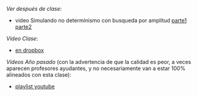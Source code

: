 
*Ver después de clase*: 
- video Simulando no determinismo con busqueda por amplitud [parte1](https://drive.google.com/file/d/1IeLvcRBewqQzQnpTzjOEbGlqXtw8KVy5/view?usp=sharing) [parte2](https://drive.google.com/file/d/1p-TcyuYduTMarVuku5G5cePm17S4v6Sw/view?usp=sharing)


*Video Clase*: 
- [en dropbox](por.subir.aun)

*Videos Año pasado* (con la advertencia de que la calidad es peor, a veces aparecen profesores ayudantes, y no necesariamente van a estar 100% alineados con esta clase): 
- [playlist youtube](https://www.youtube.com/watch?v=RDJ1I3egdxc&list=PLeLV_ztnnBSjdKDYZmIqhDtQ_yhnwGhcU)
